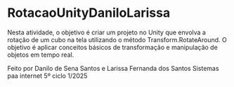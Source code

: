# RotacaoUnityDaniloLarissa
Nesta atividade, o objetivo é criar um projeto no Unity que envolva a rotação de um cubo na tela utilizando o método Transform.RotateAround. O objetivo é aplicar conceitos básicos de transformação e manipulação de objetos em tempo real.

Feito por Danilo de Sena Santos e Larissa Fernanda dos Santos
Sistemas paa internet 5º ciclo 1/2025

